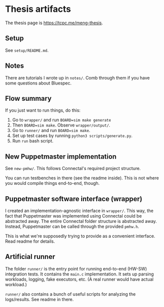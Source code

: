 # Thesis artifacts

The thesis page is <https://tcpc.me/meng-thesis>.

## Setup

See `setup/README.md`.

## Notes

There are tutorials I wrote up in `notes/`. Comb through them if you have some questions about Bluespec.

## Flow summary

If you just want to run things, do this:
1. Go to `wrapper/` and run `BOARD=sim make generate`
2. Then `BOARD=sim make`. Observe `wrapper/output/`.
3. Go to `runner/` and run `BOARD=sim make`.
4. Set up test cases by running `python3 scripts/generate.py`.
5. Run `run` bash script.

## New Puppetmaster implementation

See `new-pmhw/`. This follows Connectal's required project structure.

You can run testbenches in there (see the readme inside). This is not where you would compile things end-to-end, though.

## Puppetmaster software interface (wrapper)

I created an implementation-agnostic interface in `wrapper/`. This way, the fact that Puppetmaster was implemented using Connectal
could be abstracted away. The entire Connectal folder structure is abstracted away. Instead, Puppetmaster can be called through the provided `pmhw.h`.

This is what we're supposedly trying to provide as a convenient interface. Read readme for details.

## Artificial runner

The folder `runner/` is the entry point for running end-to-end (HW-SW) integration tests. It contains the `main.c` implementation.
It sets up parsing workloads, logging, fake executors, etc. (A real runner would have actual workload.)

`runner/` also contains a bunch of useful scripts for analyzing the logs/results. See readme in there.
